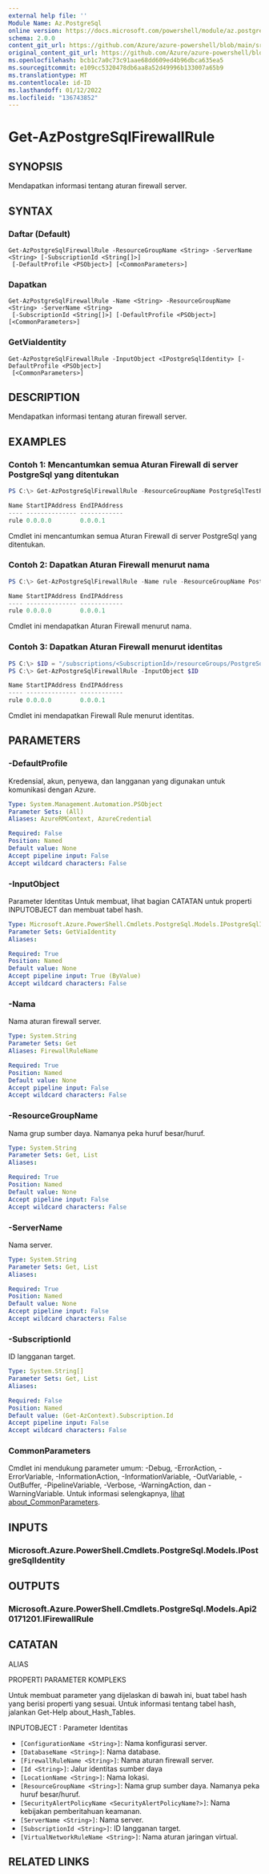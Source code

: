 ```yaml
---
external help file: ''
Module Name: Az.PostgreSql
online version: https://docs.microsoft.com/powershell/module/az.postgresql/get-azpostgresqlfirewallrule
schema: 2.0.0
content_git_url: https://github.com/Azure/azure-powershell/blob/main/src/PostgreSql/help/Get-AzPostgreSqlFirewallRule.md
original_content_git_url: https://github.com/Azure/azure-powershell/blob/main/src/PostgreSql/help/Get-AzPostgreSqlFirewallRule.md
ms.openlocfilehash: bcb1c7a0c73c91aae68dd609ed4b96dbca635ea5
ms.sourcegitcommit: e109cc5320478db6aa8a52d49996b133007a65b9
ms.translationtype: MT
ms.contentlocale: id-ID
ms.lasthandoff: 01/12/2022
ms.locfileid: "136743852"
---
```

# Get-AzPostgreSqlFirewallRule

## SYNOPSIS
Mendapatkan informasi tentang aturan firewall server.

## SYNTAX

### Daftar (Default)
```
Get-AzPostgreSqlFirewallRule -ResourceGroupName <String> -ServerName <String> [-SubscriptionId <String[]>]
 [-DefaultProfile <PSObject>] [<CommonParameters>]
```

### Dapatkan
```
Get-AzPostgreSqlFirewallRule -Name <String> -ResourceGroupName <String> -ServerName <String>
 [-SubscriptionId <String[]>] [-DefaultProfile <PSObject>] [<CommonParameters>]
```

### GetViaIdentity
```
Get-AzPostgreSqlFirewallRule -InputObject <IPostgreSqlIdentity> [-DefaultProfile <PSObject>]
 [<CommonParameters>]
```

## DESCRIPTION
Mendapatkan informasi tentang aturan firewall server.

## EXAMPLES

### Contoh 1: Mencantumkan semua Aturan Firewall di server PostgreSql yang ditentukan
```powershell
PS C:\> Get-AzPostgreSqlFirewallRule -ResourceGroupName PostgreSqlTestRG -ServerName PostgreSqlTestServer

Name StartIPAddress EndIPAddress
---- -------------- ------------
rule 0.0.0.0        0.0.0.1
```

Cmdlet ini mencantumkan semua Aturan Firewall di server PostgreSql yang ditentukan.

### Contoh 2: Dapatkan Aturan Firewall menurut nama
```powershell
PS C:\> Get-AzPostgreSqlFirewallRule -Name rule -ResourceGroupName PostgreSqlTestRG -ServerName PostgreSqlTestServer

Name StartIPAddress EndIPAddress
---- -------------- ------------
rule 0.0.0.0        0.0.0.1
```

Cmdlet ini mendapatkan Aturan Firewall menurut nama.

### Contoh 3: Dapatkan Aturan Firewall menurut identitas
```powershell
PS C:\> $ID = "/subscriptions/<SubscriptionId>/resourceGroups/PostgreSqlTestRG/providers/Microsoft.DBforPostgreSQL/servers/PostgreSqlTestServer/firewallRules/rule"
PS C:\> Get-AzPostgreSqlFirewallRule -InputObject $ID

Name StartIPAddress EndIPAddress
---- -------------- ------------
rule 0.0.0.0        0.0.0.1
```

Cmdlet ini mendapatkan Firewall Rule menurut identitas.

## PARAMETERS

### -DefaultProfile
Kredensial, akun, penyewa, dan langganan yang digunakan untuk komunikasi dengan Azure.

```yaml
Type: System.Management.Automation.PSObject
Parameter Sets: (All)
Aliases: AzureRMContext, AzureCredential

Required: False
Position: Named
Default value: None
Accept pipeline input: False
Accept wildcard characters: False
```

### -InputObject
Parameter Identitas Untuk membuat, lihat bagian CATATAN untuk properti INPUTOBJECT dan membuat tabel hash.

```yaml
Type: Microsoft.Azure.PowerShell.Cmdlets.PostgreSql.Models.IPostgreSqlIdentity
Parameter Sets: GetViaIdentity
Aliases:

Required: True
Position: Named
Default value: None
Accept pipeline input: True (ByValue)
Accept wildcard characters: False
```

### -Nama
Nama aturan firewall server.

```yaml
Type: System.String
Parameter Sets: Get
Aliases: FirewallRuleName

Required: True
Position: Named
Default value: None
Accept pipeline input: False
Accept wildcard characters: False
```

### -ResourceGroupName
Nama grup sumber daya.
Namanya peka huruf besar/huruf.

```yaml
Type: System.String
Parameter Sets: Get, List
Aliases:

Required: True
Position: Named
Default value: None
Accept pipeline input: False
Accept wildcard characters: False
```

### -ServerName
Nama server.

```yaml
Type: System.String
Parameter Sets: Get, List
Aliases:

Required: True
Position: Named
Default value: None
Accept pipeline input: False
Accept wildcard characters: False
```

### -SubscriptionId
ID langganan target.

```yaml
Type: System.String[]
Parameter Sets: Get, List
Aliases:

Required: False
Position: Named
Default value: (Get-AzContext).Subscription.Id
Accept pipeline input: False
Accept wildcard characters: False
```

### CommonParameters
Cmdlet ini mendukung parameter umum: -Debug, -ErrorAction, -ErrorVariable, -InformationAction, -InformationVariable, -OutVariable, -OutBuffer, -PipelineVariable, -Verbose, -WarningAction, dan -WarningVariable. Untuk informasi selengkapnya, [lihat about_CommonParameters](http://go.microsoft.com/fwlink/?LinkID=113216).

## INPUTS

### Microsoft.Azure.PowerShell.Cmdlets.PostgreSql.Models.IPostgreSqlIdentity

## OUTPUTS

### Microsoft.Azure.PowerShell.Cmdlets.PostgreSql.Models.Api20171201.IFirewallRule

## CATATAN

ALIAS

PROPERTI PARAMETER KOMPLEKS

Untuk membuat parameter yang dijelaskan di bawah ini, buat tabel hash yang berisi properti yang sesuai. Untuk informasi tentang tabel hash, jalankan Get-Help about_Hash_Tables.


INPUTOBJECT <IPostgreSqlIdentity> : Parameter Identitas
  - `[ConfigurationName <String>]`: Nama konfigurasi server.
  - `[DatabaseName <String>]`: Nama database.
  - `[FirewallRuleName <String>]`: Nama aturan firewall server.
  - `[Id <String>]`: Jalur identitas sumber daya
  - `[LocationName <String>]`: Nama lokasi.
  - `[ResourceGroupName <String>]`: Nama grup sumber daya. Namanya peka huruf besar/huruf.
  - `[SecurityAlertPolicyName <SecurityAlertPolicyName?>]`: Nama kebijakan pemberitahuan keamanan.
  - `[ServerName <String>]`: Nama server.
  - `[SubscriptionId <String>]`: ID langganan target.
  - `[VirtualNetworkRuleName <String>]`: Nama aturan jaringan virtual.

## RELATED LINKS

